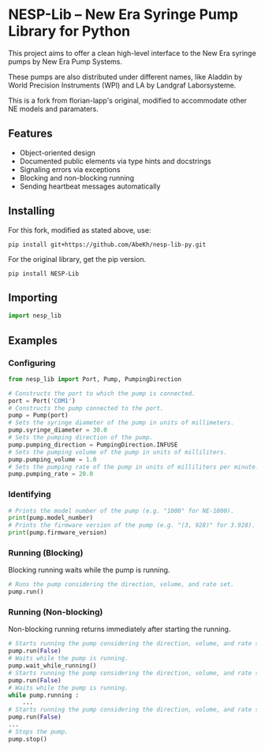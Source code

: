 # NESP-Lib – New Era Syringe Pump Library for Python

This project aims to offer a clean high-level interface to the New Era syringe pumps by New Era Pump
Systems.

These pumps are also distributed under different names, like Aladdin by World Precision Instruments
(WPI) and LA by Landgraf Laborsysteme.

This is a fork from florian-lapp's original, modified to accommodate other NE models and paramaters.

## Features

- Object-oriented design
- Documented public elements via type hints and docstrings
- Signaling errors via exceptions
- Blocking and non-blocking running
- Sending heartbeat messages automatically

## Installing
For this fork, modified as stated above, use:

```
pip install git+https://github.com/AbeKh/nesp-lib-py.git
```
For the original library, get the pip version.
```
pip install NESP-Lib
```

## Importing

``` python
import nesp_lib
```

## Examples

### Configuring

``` python
from nesp_lib import Port, Pump, PumpingDirection

# Constructs the port to which the pump is connected.
port = Port('COM1')
# Constructs the pump connected to the port.
pump = Pump(port)
# Sets the syringe diameter of the pump in units of millimeters.
pump.syringe_diameter = 30.0
# Sets the pumping direction of the pump.
pump.pumping_direction = PumpingDirection.INFUSE
# Sets the pumping volume of the pump in units of milliliters.
pump.pumping_volume = 1.0
# Sets the pumping rate of the pump in units of milliliters per minute.
pump.pumping_rate = 20.0
```

### Identifying

``` python
# Prints the model number of the pump (e.g. "1000" for NE-1000).
print(pump.model_number)
# Prints the firmware version of the pump (e.g. "(3, 928)" for 3.928).
print(pump.firmware_version)
```

### Running (Blocking)

Blocking running waits while the pump is running.

``` python
# Runs the pump considering the direction, volume, and rate set.
pump.run()
```

### Running (Non-blocking)

Non-blocking running returns immediately after starting the running.

``` python
# Starts running the pump considering the direction, volume, and rate set.
pump.run(False)
# Waits while the pump is running.
pump.wait_while_running()
# Starts running the pump considering the direction, volume, and rate set.
pump.run(False)
# Waits while the pump is running.
while pump.running :
    ...
# Starts running the pump considering the direction, volume, and rate set.
pump.run(False)
...
# Stops the pump.
pump.stop()
```
